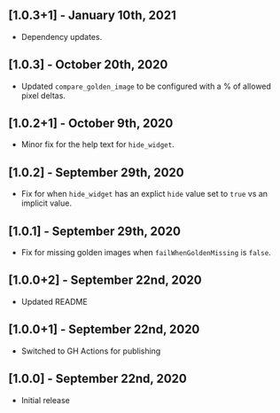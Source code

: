 ## [1.0.3+1] - January 10th, 2021

* Dependency updates.


## [1.0.3] - October 20th, 2020

* Updated `compare_golden_image` to be configured with a % of allowed pixel deltas.


## [1.0.2+1] - October 9th, 2020

* Minor fix for the help text for `hide_widget`.


## [1.0.2] - September 29th, 2020

* Fix for when `hide_widget` has an explict `hide` value set to `true` vs an implicit value.


## [1.0.1] - September 29th, 2020

* Fix for missing golden images when `failWhenGoldenMissing` is `false`.


## [1.0.0+2] - September 22nd, 2020

* Updated README


## [1.0.0+1] - September 22nd, 2020

* Switched to GH Actions for publishing


## [1.0.0] - September 22nd, 2020

* Initial release
